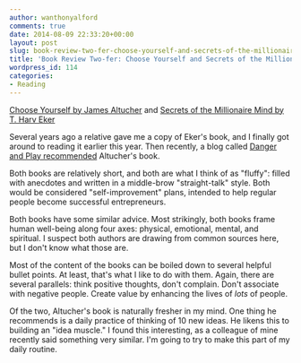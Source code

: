 ```yaml
---
author: wanthonyalford
comments: true
date: 2014-08-09 22:33:20+00:00
layout: post
slug: book-review-two-fer-choose-yourself-and-secrets-of-the-millionaire-mind
title: 'Book Review Two-fer: Choose Yourself and Secrets of the Millionaire Mind'
wordpress_id: 114
categories:
- Reading
---
```


[Choose Yourself by James Altucher](http://www.amazon.com/Choose-Yourself-James-Altucher-ebook/dp/B00CO8D3G4/) and [Secrets of the Millionaire Mind by T. Harv Eker](http://www.amazon.com/Secrets-Millionaire-Mind-Harv-Eker-ebook/dp/B000FCJZ3G/)

Several years ago a relative gave me a copy of Eker's book, and I finally got around to reading it earlier this year. Then recently, a blog called [Danger and Play recommended](http://www.dangerandplay.com/2014/06/17/how-to-become-successful/) Altucher's book.

Both books are relatively short, and both are what I think of as "fluffy": filled with anecdotes and written in a middle-brow "straight-talk" style. Both would be considered "self-improvement" plans, intended to help regular people become successful entrepreneurs.

Both books have some similar advice. Most strikingly, both books frame human well-being along four axes: physical, emotional, mental, and spiritual. I suspect both authors are drawing from common sources here, but I don't know what those are.

Most of the content of the books can be boiled down to several helpful bullet points. At least, that's what I like to do with them. Again, there are several parallels: think positive thoughts, don't complain. Don't associate with negative people. Create value by enhancing the lives of _lots_ of people.

Of the two, Altucher's book is naturally fresher in my mind. One thing he recommends is a daily practice of thinking of 10 new ideas. He likens this to building an "idea muscle." I found this interesting, as a colleague of mine recently said something very similar. I'm going to try to make this part of my daily routine.
